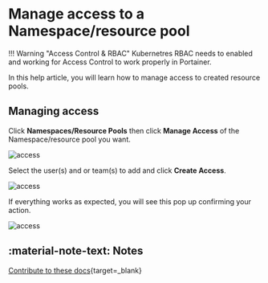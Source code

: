 # Manage access to a Namespace/resource pool

!!! Warning "Access Control & RBAC"
    Kubernetres RBAC needs to enabled and working for Access Control to work properly in Portainer.
    
In this help article, you will learn how to manage access to created resource pools.

## Managing access

Click <b>Namespaces/Resource Pools</b> then click <b>Manage Access</b> of the Namespace/resource pool you want.

![access](assets/access-1.png)

Select the user(s) and or team(s) to add and click <b>Create Access</b>.

![access](assets/access-2.png)

If everything works as expected, you will see this pop up confirming your action.

![access](assets/access-3.png)

## :material-note-text: Notes

[Contribute to these docs](https://github.com/portainer/portainer-docs/blob/master/contributing.md){target=_blank}